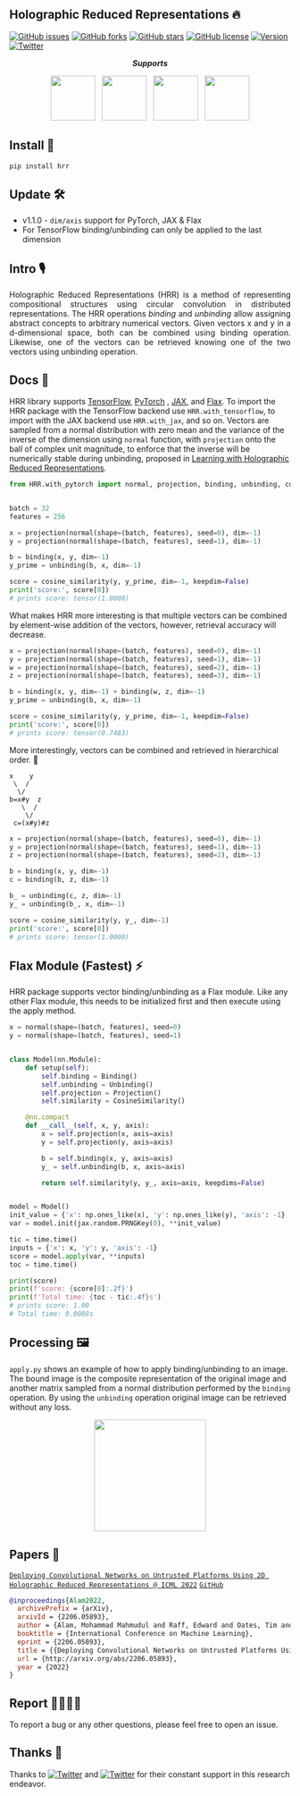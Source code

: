 ## Holographic Reduced Representations 🔥

[![GitHub issues](https://img.shields.io/github/issues/MahmudulAlam/Holographic-Reduced-Representations)](https://github.com/MahmudulAlam/Holographic-Reduced-Representations/issues)
[![GitHub forks](https://img.shields.io/github/forks/MahmudulAlam/Holographic-Reduced-Representations)](https://github.com/MahmudulAlam/Holographic-Reduced-Representations/network)
[![GitHub stars](https://img.shields.io/github/stars/MahmudulAlam/Holographic-Reduced-Representations)](https://github.com/MahmudulAlam/Holographic-Reduced-Representations/stargazers)
[![GitHub license](https://img.shields.io/github/license/MahmudulAlam/Holographic-Reduced-Representations)](https://github.com/MahmudulAlam/Holographic-Reduced-Representations/blob/main/LICENSE)
[![Version](https://img.shields.io/badge/version-1.1.0-f56207.svg?longCache=true&style=flat)]()
[![Twitter](https://img.shields.io/twitter/url?style=social&url=https%3A%2F%2Ftwitter.com%2F)](https://twitter.com/intent/tweet?text=Wow:&url=https%3A%2F%2Fgithub.com%2FMahmudulAlam%2FHolographic-Reduced-Representations%2F)

<p align="center"><b><em>Supports</em></b></p> 
<p align="center">
  <img src="https://user-images.githubusercontent.com/37298971/169624977-b64f749d-01cf-4300-8e6f-9674bb1c56fc.png" height="80">
&nbsp;
  <img src="https://user-images.githubusercontent.com/37298971/169624973-a0d7e833-50ec-4e93-9a16-7701e975fe6e.png" height="80">
&nbsp;
  <img src="https://user-images.githubusercontent.com/37298971/169624976-ebf54b45-989f-4b70-af27-c75aee5060b5.png" height="80">
&nbsp;
  <img src="https://user-images.githubusercontent.com/37298971/169624975-d711dcc8-e590-491b-a3a5-055837487cf8.png" height="80">
</p>

## Install 🎉

```
pip install hrr
```

<!-- <b>else</b>
``` 
pip install git+https://github.com/MahmudulAlam/Holographic-Reduced-Representations.git
``` -->

## Update :hammer_and_wrench:

- v1.1.0 - ```dim/axis``` support for PyTorch, JAX & Flax
- For TensorFlow binding/unbinding can only be applied to the last dimension

## Intro :studio_microphone:

<p align="justify">
Holographic Reduced Representations (HRR) is a method of representing compositional structures using circular convolution in distributed representations. The HRR operations <em>binding</em> and <em>unbinding</em> allow assigning abstract concepts to arbitrary numerical vectors. Given vectors x and y in a d-dimensional space, both can be combined using binding operation. Likewise, one of the vectors can be retrieved knowing one of the two vectors using unbinding operation.
</p>

## Docs :green_book:

HRR library supports <a href="https://www.tensorflow.org">TensorFlow</a>, <a href="https://pytorch.org">PyTorch</a>
, <a href="https://github.com/google/jax">JAX</a>, and <a href="https://github.com/google/flax">Flax</a>. To import the
HRR package with the TensorFlow backend use ```HRR.with_tensorflow```, to import with the JAX backend
use ```HRR.with_jax```, and so on. Vectors are sampled from a normal distribution with zero mean and the variance of the
inverse of the dimension using ```normal``` function, with ```projection``` onto the ball of complex unit magnitude, to
enforce that the inverse will be numerically stable during unbinding, proposed
in [Learning with Holographic Reduced Representations](https://arxiv.org/abs/2109.02157).

```python 
from HRR.with_pytorch import normal, projection, binding, unbinding, cosine_similarity


batch = 32
features = 256

x = projection(normal(shape=(batch, features), seed=0), dim=-1)
y = projection(normal(shape=(batch, features), seed=1), dim=-1)

b = binding(x, y, dim=-1)
y_prime = unbinding(b, x, dim=-1)

score = cosine_similarity(y, y_prime, dim=-1, keepdim=False)
print('score:', score[0])
# prints score: tensor(1.0000)
```

What makes HRR more interesting is that multiple vectors can be combined by element-wise addition of the vectors,
however, retrieval accuracy will decrease.

```python
x = projection(normal(shape=(batch, features), seed=0), dim=-1)
y = projection(normal(shape=(batch, features), seed=1), dim=-1)
w = projection(normal(shape=(batch, features), seed=2), dim=-1)
z = projection(normal(shape=(batch, features), seed=3), dim=-1)

b = binding(x, y, dim=-1) + binding(w, z, dim=-1)
y_prime = unbinding(b, x, dim=-1)

score = cosine_similarity(y, y_prime, dim=-1, keepdim=False)
print('score:', score[0])
# prints score: tensor(0.7483)
```

More interestingly, vectors can be combined and retrieved in hierarchical order. 🌳

```
x    y
 \  /
  \/
b=x#y  z 
   \  /
    \/
 c=(x#y)#z
```

```python 
x = projection(normal(shape=(batch, features), seed=0), dim=-1)
y = projection(normal(shape=(batch, features), seed=1), dim=-1)
z = projection(normal(shape=(batch, features), seed=2), dim=-1)

b = binding(x, y, dim=-1)
c = binding(b, z, dim=-1)

b_ = unbinding(c, z, dim=-1)
y_ = unbinding(b_, x, dim=-1)

score = cosine_similarity(y, y_, dim=-1)
print('score:', score[0])
# prints score: tensor(1.0000)
```

## Flax Module (Fastest) ⚡

HRR package supports vector binding/unbinding as a Flax module. Like any other Flax module, this needs to be initialized
first and then execute using the apply method.

```python
x = normal(shape=(batch, features), seed=0)
y = normal(shape=(batch, features), seed=1)


class Model(nn.Module):
    def setup(self):
        self.binding = Binding()
        self.unbinding = Unbinding()
        self.projection = Projection()
        self.similarity = CosineSimilarity()

    @nn.compact
    def __call__(self, x, y, axis):
        x = self.projection(x, axis=axis)
        y = self.projection(y, axis=axis)

        b = self.binding(x, y, axis=axis)
        y_ = self.unbinding(b, x, axis=axis)

        return self.similarity(y, y_, axis=axis, keepdims=False)


model = Model()
init_value = {'x': np.ones_like(x), 'y': np.ones_like(y), 'axis': -1}
var = model.init(jax.random.PRNGKey(0), **init_value)

tic = time.time()
inputs = {'x': x, 'y': y, 'axis': -1}
score = model.apply(var, **inputs)
toc = time.time()

print(score)
print(f'score: {score[0]:.2f}')
print(f'Total time: {toc - tic:.4f}s')
# prints score: 1.00
# Total time: 0.0088s
```

## Processing :framed_picture:

```apply.py``` shows an example of how to apply binding/unbinding to an image. The bound image is the composite representation of the original image and another matrix sampled from a normal distribution performed by the ```binding``` operation. By using the ```unbinding``` operation original image can be retrieved without any loss. 

<p align="center">
  <img src="figs/viz.jpg" height="200">
</p>

## Papers :scroll:

[```Deploying Convolutional Networks on Untrusted Platforms Using 2D Holographic Reduced Representations @ ICML 2022```](http://arxiv.org/abs/2206.05893) [```GitHub```](https://github.com/NeuromorphicComputationResearchProgram/Connectionist-Symbolic-Pseudo-Secrets)

```bibtex 
@inproceedings{Alam2022,
  archivePrefix = {arXiv},
  arxivId = {2206.05893},
  author = {Alam, Mohammad Mahmudul and Raff, Edward and Oates, Tim and Holt, James},
  booktitle = {International Conference on Machine Learning},
  eprint = {2206.05893},
  title = {{Deploying Convolutional Networks on Untrusted Platforms Using 2D Holographic Reduced Representations}},
  url = {http://arxiv.org/abs/2206.05893},
  year = {2022}
}
``` 

## Report 🐛🚩🚧📢

To report a bug or any other questions, please feel free to open an issue.


## Thanks :blossom:

Thanks
to [![Twitter](https://img.shields.io/twitter/url?label=@EdwardRaffML&style=social&url=https%3A%2F%2Ftwitter.com%2F)](https://twitter.com/EdwardRaffML)
and
[![Twitter](https://img.shields.io/twitter/url?label=@oatesbag&style=social&url=https%3A%2F%2Ftwitter.com%2F)](https://twitter.com/oatesbag)
for their constant support in this research endeavor.
